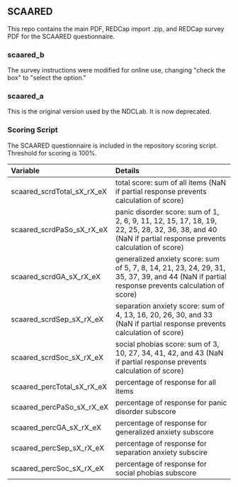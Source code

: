 ## SCAARED

This repo contains the main PDF, REDCap import .zip, and REDCap survey PDF for the SCAARED questionnaire.


### scaared_b
The survey instructions were modified for online use, changing "check the box" to "select the option."

### scaared_a
This is the original version used by the NDCLab. It is now deprecated.


### Scoring Script
The SCAARED questionnaire is included in the repository scoring script. Threshold for scoring is 100%.

| Variable | Details |
| :--  | :--  |
| scaared_scrdTotal_sX_rX_eX | total score: sum of all items (NaN if partial response prevents calculation of score) |
| scaared_scrdPaSo_sX_rX_eX | panic disorder score: sum of 1, 2, 6, 9, 11, 12, 15, 17, 18, 19, 22, 25, 28, 32, 36, 38, and 40 (NaN if partial response prevents calculation of score) |
| scaared_scrdGA_sX_rX_eX | generalized anxiety score: sum of 5, 7, 8, 14, 21, 23, 24, 29, 31, 35, 37, 39, and 44 (NaN if partial response prevents calculation of score) |
| scaared_scrdSep_sX_rX_eX | separation anxiety score: sum of 4, 13, 16, 20, 26, 30, and 33 (NaN if partial response prevents calculation of score) |
| scaared_scrdSoc_sX_rX_eX | social phobias score: sum of 3, 10, 27, 34, 41, 42, and 43 (NaN if partial response prevents calculation of score) |
| scaared_percTotal_sX_rX_eX | percentage of response for all items |
| scaared_percPaSo_sX_rX_eX | percentage of response for panic disorder subscore |
| scaared_percGA_sX_rX_eX | percentage of response for generalized anxiety subscore|
| scaared_percSep_sX_rX_eX | percentage of response for separation anxiety subscire |
| scaared_percSoc_sX_rX_eX | percentage of response for social phobias subscore |